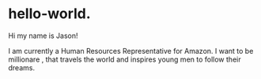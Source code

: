 # hello-world.

Hi my name is Jason!

I am currently a Human Resources Representative for Amazon.
I want to be millionare , that travels the world and inspires young men to follow their dreams.
